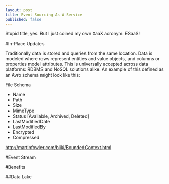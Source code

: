 ```yaml
---
layout: post
title: Event Sourcing As A Service
published: false
---
```


Stupid title, yes. But I just coined my own XaaX acronym: ESaaS!

#In-Place Updates

Traditionally data is stored and queries from the same location. Data is modeled where rows represent entities and value objects, and columns or properties model attributes. This is universally accepted across data platforms: RDBMS and NoSQL solutions alike. An example of this defined as an Avro schema might look like this:

File Schema

* Name
* Path
* Size
* MimeType
* Status [Available, Archived, Deleted]
* LastModifiedDate
* LastModifiedBy
* Encrypted
* Compressed

http://martinfowler.com/bliki/BoundedContext.html

#Event Stream

#Benefits

##Data Lake


